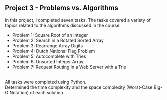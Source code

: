## Project 3 - Problems vs. Algorithms

In this project, I completed seven tasks. The tasks covered a variety of topics related to the algorithms discussed in the course:
* Problem 1: Square Root of an Integer
* Problem 2: Search in a Rotated Sorted Array
* Problem 3: Rearrange Array Digits
* Problem 4: Dutch National Flag Problem
* Problem 5: Autocomplete with Tries
* Problem 6: Unsorted Integer Array
* Problem 7: Request Routing in a Web Server with a Trie
<br />
All tasks were completed using Python. 
<br />
Determined the time complexity and the space complexity (Worst-Case Big-O Notation) of each solution.
